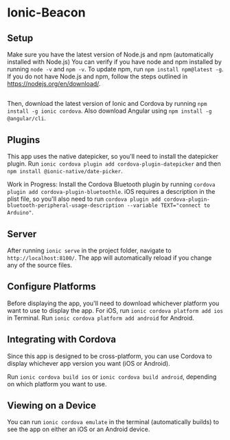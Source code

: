 # Ionic-Beacon

## Setup
Make sure you have the latest version of Node.js and npm (automatically installed with Node.js)
You can verify if you have node and npm installed by running 
`node -v` and `npm -v`. 
To update npm, run 
`npm install npm@latest -g`. 
If you do not have Node.js and npm, follow the steps outlined in https://nodejs.org/en/download/.

## 
Then, download the latest version of Ionic and Cordova by running `npm install -g ionic cordova`. 
Also download Angular using `npm install -g @angular/cli`.

## Plugins
This app uses the native datepicker, so you'll need to install the datepicker plugin. Run `ionic cordova plugin add cordova-plugin-datepicker` and then `npm install @ionic-native/date-picker`.

Work in Progress:
Install the Cordova Bluetooth plugin by running `cordova plugin add cordova-plugin-bluetoothle`.  iOS requires a description in the plist file, so you'll also need to run `cordova plugin add cordova-plugin-bluetooth-peripheral-usage-description --variable TEXT="connect to Arduino"`. 

## Server
After running `ionic serve` in the project folder, navigate to `http://localhost:8100/`. The app will automatically reload if you change any of the source files.

## Configure Platforms
Before displaying the app, you'll need to download whichever platform you want to use to display the app. For iOS, run 
`ionic cordova platform add ios` in Terminal. Run `ionic cordova platform add android` for Android.

## Integrating with Cordova
Since this app is designed to be cross-platform, you can use Cordova to display whichever app version you want (iOS or Android). 

Run `ionic cordova build ios` or `ionic cordova build android`, depending on which platform you want to use.

## Viewing on a Device
You can run `ionic cordova emulate` in the terminal (automatically builds) to see the app on either an iOS or an Android device. 
